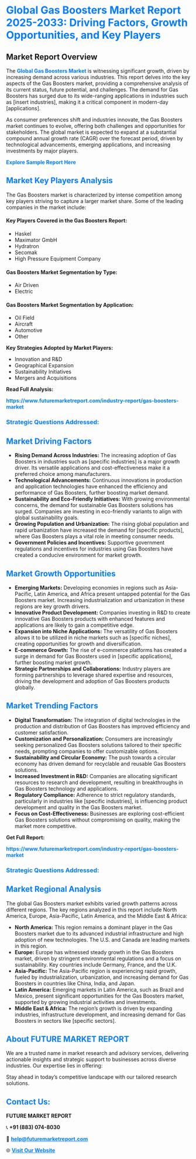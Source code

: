 <h1 style="color: #007BFF;">Global Gas Boosters Market Report 2025-2033: Driving Factors, Growth Opportunities, and Key Players</h1>

<section id="overview">
<h2>Market Report Overview</h2>
<p>The <a href="https://www.futuremarketreport.com/industry-report/gas-boosters-market" style="color: #007BFF; text-decoration: none;"><strong>Global Gas Boosters Market</strong></a> is witnessing significant growth, driven by increasing demand across various industries. This report delves into the key aspects of the Gas Boosters market, providing a comprehensive analysis of its current status, future potential, and challenges. The demand for Gas Boosters has surged due to its wide-ranging applications in industries such as [insert industries], making it a critical component in modern-day [applications].</p>
<p>As consumer preferences shift and industries innovate, the Gas Boosters market continues to evolve, offering both challenges and opportunities for stakeholders. The global market is expected to expand at a substantial compound annual growth rate (CAGR) over the forecast period, driven by technological advancements, emerging applications, and increasing investments by major players.</p>
</section>

<section id="overview">
<p><a href="https://www.futuremarketreport.com/request-sample/reportId=87672" style="color: #007BFF; text-decoration: none;"><strong>Explore Sample Report Here</strong></a></p>
</section>

<section id="key-players">
<h2 style="color: #007BFF;">Market Key Players Analysis</h2>
<p>The Gas Boosters market is characterized by intense competition among key players striving to capture a larger market share. Some of the leading companies in the market include:</p>
<h4>Key Players Covered in the Gas Boosters Report:</h4>
<ul><li>Haskel</li><li>Maximator GmbH</li><li>Hydratron</li><li>Secomak</li><li>High Pressure Equipment Company</li></ul>
<h4>Gas Boosters Market Segmentation by Type:</h4>
<ul><li>Air Driven</li><li>Electric</li></ul>

<h4>Gas Boosters Market Segmentation by Application:</h4>
<ul><li>Oil Field</li><li>Aircraft</li><li>Automotive</li><li>Other</li></ul>
<p><strong>Key Strategies Adopted by Market Players:</strong></p>
<ul>
<li>Innovation and R&D</li>
<li>Geographical Expansion</li>
<li>Sustainability Initiatives</li>
<li>Mergers and Acquisitions</li>
</ul>
</section>

<section>
<p><strong>Read Full Analysis: </strong></p><a href="https://www.futuremarketreport.com/industry-report/gas-boosters-market" style="color: #007BFF; text-decoration: none;"><strong>https://www.futuremarketreport.com/industry-report/gas-boosters-market</strong></a>
<h3 style="color: #007BFF;">Strategic Questions Addressed:</h3>
</section>

<section id="driving-factors">
<h2 style="color: #007BFF;">Market Driving Factors</h2>
<ul>
<li><strong>Rising Demand Across Industries:</strong> The increasing adoption of Gas Boosters in industries such as [specific industries] is a major growth driver. Its versatile applications and cost-effectiveness make it a preferred choice among manufacturers.</li>
<li><strong>Technological Advancements:</strong> Continuous innovations in production and application technologies have enhanced the efficiency and performance of Gas Boosters, further boosting market demand.</li>
<li><strong>Sustainability and Eco-Friendly Initiatives:</strong> With growing environmental concerns, the demand for sustainable Gas Boosters solutions has surged. Companies are investing in eco-friendly variants to align with global sustainability goals.</li>
<li><strong>Growing Population and Urbanization:</strong> The rising global population and rapid urbanization have increased the demand for [specific products], where Gas Boosters plays a vital role in meeting consumer needs.</li>
<li><strong>Government Policies and Incentives:</strong> Supportive government regulations and incentives for industries using Gas Boosters have created a conducive environment for market growth.</li>
</ul>
</section>

<section id="growth-opportunities">
<h2 style="color: #007BFF;">Market Growth Opportunities</h2>
<ul>
<li><strong>Emerging Markets:</strong> Developing economies in regions such as Asia-Pacific, Latin America, and Africa present untapped potential for the Gas Boosters market. Increasing industrialization and urbanization in these regions are key growth drivers.</li>
<li><strong>Innovative Product Development:</strong> Companies investing in R&D to create innovative Gas Boosters products with enhanced features and applications are likely to gain a competitive edge.</li>
<li><strong>Expansion into Niche Applications:</strong> The versatility of Gas Boosters allows it to be utilized in niche markets such as [specific niches], creating opportunities for growth and diversification.</li>
<li><strong>E-commerce Growth:</strong> The rise of e-commerce platforms has created a surge in demand for Gas Boosters used in [specific applications], further boosting market growth.</li>
<li><strong>Strategic Partnerships and Collaborations:</strong> Industry players are forming partnerships to leverage shared expertise and resources, driving the development and adoption of Gas Boosters products globally.</li>
</ul>
</section>

<section id="trending-factors">
<h2 style="color: #007BFF;">Market Trending Factors</h2>
<ul>
<li><strong>Digital Transformation:</strong> The integration of digital technologies in the production and distribution of Gas Boosters has improved efficiency and customer satisfaction.</li>
<li><strong>Customization and Personalization:</strong> Consumers are increasingly seeking personalized Gas Boosters solutions tailored to their specific needs, prompting companies to offer customizable options.</li>
<li><strong>Sustainability and Circular Economy:</strong> The push towards a circular economy has driven demand for recyclable and reusable Gas Boosters solutions.</li>
<li><strong>Increased Investment in R&D:</strong> Companies are allocating significant resources to research and development, resulting in breakthroughs in Gas Boosters technology and applications.</li>
<li><strong>Regulatory Compliance:</strong> Adherence to strict regulatory standards, particularly in industries like [specific industries], is influencing product development and quality in the Gas Boosters market.</li>
<li><strong>Focus on Cost-Effectiveness:</strong> Businesses are exploring cost-efficient Gas Boosters solutions without compromising on quality, making the market more competitive.</li>
</ul>
</section>

<section>
<p><strong>Get Full Report: </strong></p><a href="https://www.futuremarketreport.com/industry-report/gas-boosters-market" style="color: #007BFF; text-decoration: none;"><strong>https://www.futuremarketreport.com/industry-report/gas-boosters-market</strong></a>
<h3 style="color: #007BFF;">Strategic Questions Addressed:</h3>
</section>


<section id="regional-analysis">
<h2 style="color: #007BFF;">Market Regional Analysis</h2>
<p>The global Gas Boosters market exhibits varied growth patterns across different regions. The key regions analyzed in this report include North America, Europe, Asia-Pacific, Latin America, and the Middle East & Africa:</p>
<ul>
<li><strong>North America:</strong> This region remains a dominant player in the Gas Boosters market due to its advanced industrial infrastructure and high adoption of new technologies. The U.S. and Canada are leading markets in this region.</li>
<li><strong>Europe:</strong> Europe has witnessed steady growth in the Gas Boosters market, driven by stringent environmental regulations and a focus on sustainability. Key countries include Germany, France, and the U.K.</li>
<li><strong>Asia-Pacific:</strong> The Asia-Pacific region is experiencing rapid growth, fueled by industrialization, urbanization, and increasing demand for Gas Boosters in countries like China, India, and Japan.</li>
<li><strong>Latin America:</strong> Emerging markets in Latin America, such as Brazil and Mexico, present significant opportunities for the Gas Boosters market, supported by growing industrial activities and investments.</li>
<li><strong>Middle East & Africa:</strong> The region’s growth is driven by expanding industries, infrastructure development, and increasing demand for Gas Boosters in sectors like [specific sectors].</li>
</ul>
</section>

<footer>
<h2 style="color: #007BFF;">About FUTURE MARKET REPORT</h2>
<p>We are a trusted name in market research and advisory services, delivering actionable insights and strategic support to businesses across diverse industries. Our expertise lies in offering:</p>

<p>Stay ahead in today’s competitive landscape with our tailored research solutions.</p>

<h2 style="color: #007BFF;">Contact Us:</h2>
<p><strong>FUTURE MARKET REPORT</strong></p>
<p>📞 <strong>+91 (883) 074-8030</strong></p>
<p>📧 <strong><a href="mailto:help@futuremarketreport.com" style="color: #007BFF;">help@futuremarketreport.com</a></strong></p>
<p>🌐 <strong><a href="https://www.futuremarketreport.com/" style="color: #007BFF;">Visit Our Website</a></strong></p>
</footer>